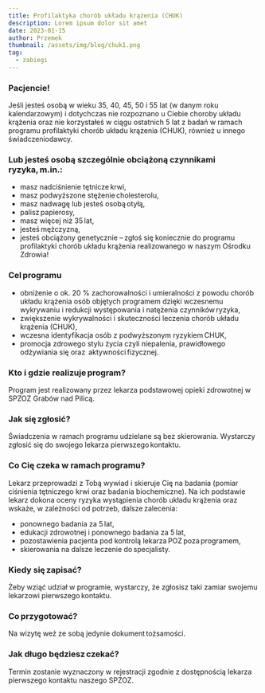 ```yaml
---
title: Profilaktyka chorób układu krążenia (CHUK)  
description: Lorem ipsum dolor sit amet
date: 2023-01-15
author: Przemek
thumbnail: /assets/img/blog/chuk1.png
tag:
  - zabiegi
---
```


### Pacjencie!

Jeśli jesteś osobą w wieku 35, 40, 45, 50 i 55 lat (w danym roku kalendarzowym) i dotychczas nie rozpoznano u Ciebie choroby układu krążenia oraz nie korzystałeś w ciągu ostatnich 5 lat z badań w ramach programu profilaktyki chorób układu krążenia (CHUK), również u innego świadczeniodawcy. 

### Lub jesteś osobą szczególnie obciążoną czynnikami ryzyka, m.in.:

- masz nadciśnienie tętnicze krwi, 
- masz podwyższone stężenie cholesterolu, 
- masz nadwagę lub jesteś osobą otyłą, 
- palisz papierosy, 
- masz więcej niż 35 lat, 
- jesteś mężczyzną, 
- jesteś obciążony genetycznie – zgłoś się koniecznie do programu profilaktyki chorób układu krążenia realizowanego w naszym Ośrodku Zdrowia! 

### Cel programu

- obniżenie o ok. 20 % zachorowalności i umieralności z powodu chorób układu krążenia osób objętych programem dzięki wczesnemu wykrywaniu i redukcji występowania i natężenia czynników ryzyka, 
- zwiększenie wykrywalności i skuteczności leczenia chorób układu krążenia (CHUK), 
- wczesna identyfikacja osób z podwyższonym ryzykiem CHUK, 
- promocja zdrowego stylu życia czyli niepalenia, prawidłowego odżywiania się oraz  aktywności fizycznej. 

### Kto i gdzie realizuje program?

Program jest realizowany przez lekarza podstawowej opieki zdrowotnej w SPZOZ Grabów nad Pilicą. 

 
### Jak się zgłosić?

Świadczenia w ramach programu udzielane są bez skierowania. Wystarczy zgłosić się do swojego lekarza pierwszego kontaktu. 

### Co Cię czeka w ramach programu?

Lekarz przeprowadzi z Tobą wywiad i skieruje Cię na badania (pomiar ciśnienia tętniczego krwi oraz badania biochemiczne). Na ich podstawie lekarz dokona oceny ryzyka wystąpienia chorób układu krążenia oraz wskaże, w zależności od potrzeb, dalsze zalecenia: 

- ponownego badania za 5 lat, 
- edukacji zdrowotnej i ponownego badania za 5 lat, 
- pozostawienia pacjenta pod kontrolą lekarza POZ poza programem, 
- skierowania na dalsze leczenie do specjalisty. 

### Kiedy się zapisać?

Żeby wziąć udział w programie, wystarczy, że zgłosisz taki zamiar swojemu lekarzowi pierwszego kontaktu. 

### Co przygotować?

Na wizytę weź ze sobą jedynie dokument tożsamości. 

### Jak długo będziesz czekać?

Termin zostanie wyznaczony w rejestracji zgodnie z dostępnością lekarza pierwszego kontaktu naszego SPZOZ. 